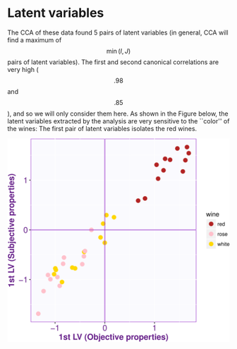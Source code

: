 # Latent variables

The CCA 
of these data
found 5 pairs of latent variables (in general, CCA will find a maximum 
of
$$\min(I,J)$$ pairs of latent variables). 
The first and second canonical correlations are very high ($$.98$$ and $$.85$$),
and so we will only consider them here.
As shown in the Figure below,
the latent variables extracted by the analysis are very sensitive to
the ``color'' of the wines: 
The first pair of latent variables isolates the red wines.

![Latent variables](figures/winecca-lvs-1.png)
